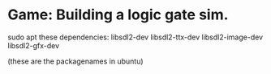 # Game: Building a logic gate sim.

sudo apt these dependencies:
	libsdl2-dev
	libsdl2-ttx-dev
	libsdl2-image-dev
	libsdl2-gfx-dev

(these are the packagenames in ubuntu)
